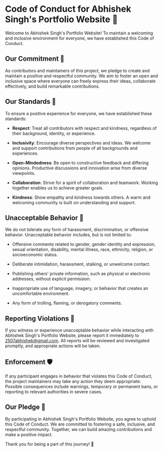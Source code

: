 # Code of Conduct for Abhishek Singh's Portfolio Website 🤝

Welcome to Abhishek Singh's Portfolio Website! To maintain a welcoming and inclusive environment for everyone, we have established this Code of Conduct.

## Our Commitment 💫

As contributors and maintainers of this project, we pledge to create and maintain a positive and respectful community. We aim to foster an open and inclusive space where everyone can freely express their ideas, collaborate effectively, and build remarkable contributions.

## Our Standards 🌟

To ensure a positive experience for everyone, we have established these standards:

- **Respect**: Treat all contributors with respect and kindness, regardless of their background, identity, or experience.

- **Inclusivity**: Encourage diverse perspectives and ideas. We welcome and support contributions from people of all backgrounds and experiences.

- **Open-Mindedness**: Be open to constructive feedback and differing opinions. Productive discussions and innovation arise from diverse viewpoints.

- **Collaboration**: Strive for a spirit of collaboration and teamwork. Working together enables us to achieve greater goals.

- **Kindness**: Show empathy and kindness towards others. A warm and welcoming community is built on understanding and support.

## Unacceptable Behavior 🚫

We do not tolerate any form of harassment, discrimination, or offensive behavior. Unacceptable behavior includes, but is not limited to:

- Offensive comments related to gender, gender identity and expression, sexual orientation, disability, mental illness, race, ethnicity, religion, or socioeconomic status.

- Deliberate intimidation, harassment, stalking, or unwelcome contact.

- Publishing others' private information, such as physical or electronic addresses, without explicit permission.

- Inappropriate use of language, imagery, or behavior that creates an uncomfortable environment.

- Any form of trolling, flaming, or derogatory comments.

## Reporting Violations 🚀

If you witness or experience unacceptable behavior while interacting with Abhishek Singh's Portfolio Website, please report it immediately to [2507abhishek@gmail.com](mailto:2507abhishek@gmail.com). All reports will be reviewed and investigated promptly, and appropriate actions will be taken.

## Enforcement 🛡️

If any participant engages in behavior that violates this Code of Conduct, the project maintainers may take any action they deem appropriate. Possible consequences include warnings, temporary or permanent bans, or reporting to relevant authorities in severe cases.

## Our Pledge 🤗

By participating in Abhishek Singh's Portfolio Website, you agree to uphold this Code of Conduct. We are committed to fostering a safe, inclusive, and respectful community. Together, we can build amazing contributions and make a positive impact.

Thank you for being a part of this journey! 🙏
